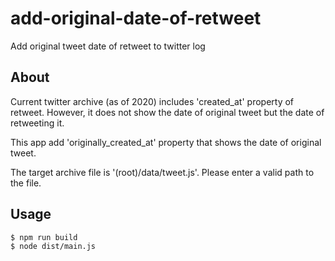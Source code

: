 # add-original-date-of-retweet

Add original tweet date of retweet to twitter log

## About

Current twitter archive (as of 2020) includes 'created_at' property of retweet.
However, it does not show the date of original tweet but the date of retweeting it.

This app add 'originally_created_at' property that shows the date of original tweet.

The target archive file is '(root)/data/tweet.js'. Please enter a valid path to the file.

## Usage

```
$ npm run build
$ node dist/main.js
```